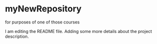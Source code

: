 # myNewRepository
for purposes of one of those courses

I am editing the README file. Adding some more details about the project description.
